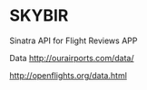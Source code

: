 SKYBIR
======

Sinatra API for Flight Reviews APP 

Data 
http://ourairports.com/data/

http://openflights.org/data.html

